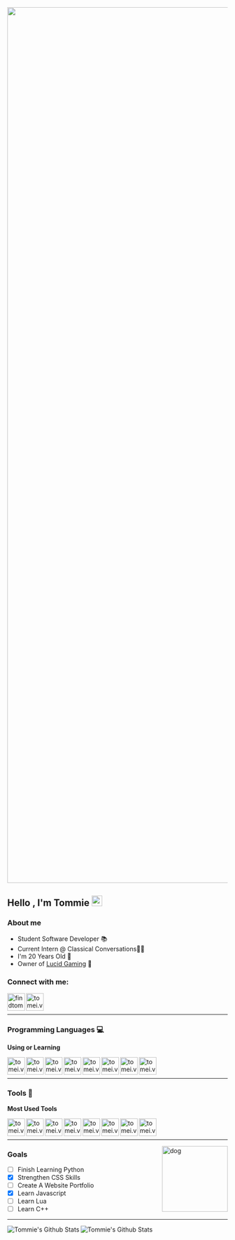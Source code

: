 <img align="center" width="2000px" src="https://cdn.discordapp.com/attachments/765280429511016519/846192162538389514/cover.png" />

## Hello , I'm Tommie <img src="https://github.com/TheDudeThatCode/TheDudeThatCode/blob/master/Assets/Earth.gif" width="24px">

### About me

- Student Software Developer 📚
- Current Intern @ Classical Conversations👨‍💻
- I'm 20 Years Old 🧓
- Owner of [Lucid Gaming](http://lucid-gaming.net) 💙

### Connect with me:

[<img align="left" alt="findtom.me" width="40px" src="https://cdn.discordapp.com/attachments/857717187799416893/902382441182937128/Firefox.png" />][website]
[<img align="left" alt="tomei.vip" width="40px" src="https://cdn.discordapp.com/attachments/857717187799416893/902383120765042719/Steam.png" />][steam]

<br />
<br />

---

### Programming Languages 💻

**Using or Learning**

[<img align="left" alt="tomei.vip" width="40px" src="https://cdn.discordapp.com/attachments/857717187799416893/902383637054509066/HTML.png" />][html]
[<img align="left" alt="tomei.vip" width="40px" src="https://cdn.discordapp.com/attachments/857717187799416893/902383635380977704/CSS.png" />][css]
[<img align="left" alt="tomei.vip" width="40px" src="https://cdn.discordapp.com/attachments/857717187799416893/902383644243550218/MySQL.png" />][sql]
[<img align="left" alt="tomei.vip" width="40px" src="https://cdn.discordapp.com/attachments/857717187799416893/902383639050981376/JS.png" />][javascript]
[<img align="left" alt="tomei.vip" width="40px" src="https://cdn.discordapp.com/attachments/857717187799416893/902383648974712842/TS.png" />][typescript]
[<img align="left" alt="tomei.vip" width="40px" src="https://cdn.discordapp.com/attachments/857717187799416893/902383633103462400/C.png" />][c#]
[<img align="left" alt="tomei.vip" width="40px" src="https://cdn.discordapp.com/attachments/857717187799416893/902383646307135499/Python.png" />][python]
[<img align="left" alt="tomei.vip" width="40px" src="https://cdn.discordapp.com/attachments/857717187799416893/902383641479491625/Lua.png" />][lua]


<br />
<br />

---

### Tools 🔧

**Most Used Tools**

[<img align="left" alt="tomei.vip" width="40px" src="https://cdn.jsdelivr.net/npm/simple-icons@v4/icons/windows.svg" />][windows]
[<img align="left" alt="tomei.vip" width="40px" src="https://cdn.jsdelivr.net/npm/simple-icons@v4/icons/visualstudiocode.svg" />][vsc]
[<img align="left" alt="tomei.vip" width="40px" src="https://cdn.jsdelivr.net/npm/simple-icons@v4/icons/visualstudio.svg" />][vs]
[<img align="left" alt="tomei.vip" width="40px" src="https://cdn.jsdelivr.net/npm/simple-icons@v4/icons/notepadplusplus.svg" />][notepad++]
[<img align="left" alt="tomei.vip" width="40px" src="https://cdn.jsdelivr.net/npm/simple-icons@v4/icons/firefox.svg" />][firefox]
[<img align="left" alt="tomei.vip" width="40px" src="https://cdn.jsdelivr.net/npm/simple-icons@v4/icons/linux.svg" />][linux]
[<img align="left" alt="tomei.vip" width="40px" src="https://cdn.jsdelivr.net/npm/simple-icons@3.13.0/icons/git.svg" />][git]
[<img align="left" alt="tomei.vip" width="40px" src="https://cdn.jsdelivr.net/npm/simple-icons@3.13.0/icons/trello.svg" />][trello]

<br>
<br>


---

  <img align="right" alt="dog" width="150px" src="https://c.tenor.com/aCHGAKDslvkAAAAi/littlest-friends-pup.gif" />
  
  
### Goals

  - [ ] Finish Learning Python
  - [x] Strengthen CSS Skills
  - [ ] Create A Website Portfolio 
  - [x] Learn Javascript
  - [ ] Learn Lua
  - [ ] Learn C++
---

<img align="left" alt="Tommie's Github Stats" src="https://github-readme-stats.vercel.app/api?username=ttommie&show_icons=true&hide_border=true&theme=graywhite">
<img align="left" alt="Tommie's Github Stats" src="https://github-readme-stats.vercel.app/api/top-langs/?username=ttommie&show_icons=true&hide_border=true&theme=graywhite">


[website]: https://findtom.me
[steam]: https://steamcommunity.com/id/whosoever
[html]: https://github.com/topics/html
[css]: https://github.com/topics/css
[php]: https://github.com/topics/php
[sql]: https://github.com/topics/sql
[javascript]: https://github.com/topics/javascript
[typescript]: https://github.com/topics/typescript
[c#]: https://github.com/topics/csharp
[lua]: https://github.com/topics/lua
[python]: https://github.com/topics/python
[windows]: https://www.microsoft.com/en-us/windows
[vsc]: https://code.visualstudio.com/
[vs]: https://visualstudio.microsoft.com/
[notepad++]: https://notepad-plus-plus.org/downloads/
[firefox]: https://www.mozilla.org/en-US/firefox/developer/
[linux]: https://www.linux.org/
[lua]: https://github.com/topics/lua
[git]: https://github.com/topics/git
[trello]: https://trello.com/
